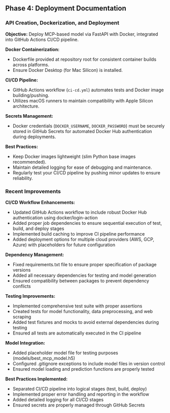 ## Phase 4: Deployment Documentation

### API Creation, Dockerization, and Deployment

**Objective:**
Deploy MCP-based model via FastAPI with Docker, integrated into GitHub Actions CI/CD pipeline.

**Docker Containerization:**
- Dockerfile provided at repository root for consistent container builds across platforms.
- Ensure Docker Desktop (for Mac Silicon) is installed.

**CI/CD Pipeline:**
- GitHub Actions workflow (`ci-cd.yml`) automates tests and Docker image building/pushing.
- Utilizes macOS runners to maintain compatibility with Apple Silicon architecture.

**Secrets Management:**
- Docker credentials (`DOCKER_USERNAME`, `DOCKER_PASSWORD`) must be securely stored in GitHub Secrets for automated Docker Hub authentication during deployments.

**Best Practices:**
- Keep Docker images lightweight (slim Python base images recommended).
- Maintain detailed logging for ease of debugging and maintenance.
- Regularly test your CI/CD pipeline by pushing minor updates to ensure reliability.


### Recent Improvements

**CI/CD Workflow Enhancements:**
- Updated GitHub Actions workflow to include robust Docker Hub authentication using docker/login-action
- Added proper job dependencies to ensure sequential execution of test, build, and deploy stages
- Implemented build caching to improve CI pipeline performance
- Added deployment options for multiple cloud providers (AWS, GCP, Azure) with placeholders for future configuration

**Dependency Management:**
- Fixed requirements.txt file to ensure proper specification of package versions
- Added all necessary dependencies for testing and model generation
- Ensured compatibility between packages to prevent dependency conflicts

**Testing Improvements:**
- Implemented comprehensive test suite with proper assertions
- Created tests for model functionality, data preprocessing, and web scraping
- Added test fixtures and mocks to avoid external dependencies during testing
- Ensured all tests are automatically executed in the CI pipeline

**Model Integration:**
- Added placeholder model file for testing purposes (models/best_mcp_model.h5)
- Configured .gitignore exceptions to include model files in version control
- Ensured model loading and prediction functions are properly tested

**Best Practices Implemented:**
- Separated CI/CD pipeline into logical stages (test, build, deploy)
- Implemented proper error handling and reporting in the workflow
- Added detailed logging for all CI/CD stages
- Ensured secrets are properly managed through GitHub Secrets
